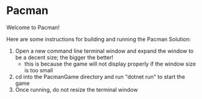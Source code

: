 # Pacman

Welcome to Pacman!

Here are some instructions for building and running the Pacman Solution:

1. Open a new command line terminal window and expand the window to be a decent size; the bigger the better!
    - this is because the game will not display properly if the window size is too small
2. cd into the PacmanGame directory and run "dotnet run" to start the game
3. Once running, do not resize the terminal window
